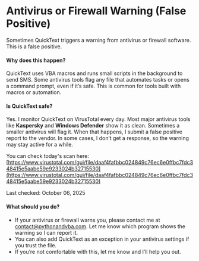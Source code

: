 # Antivirus or Firewall Warning (False Positive)

Sometimes QuickText triggers a warning from antivirus or firewall software. This is a false positive.

#### Why does this happen?

QuickText uses VBA macros and runs small scripts in the background to send SMS. Some antivirus tools flag any file that automates tasks or opens a command prompt, even if it’s safe. This is common for tools built with macros or automation.

#### Is QuickText safe?

Yes. I monitor QuickText on VirusTotal every day. Most major antivirus tools like **Kaspersky** and **Windows Defender** show it as clean. Sometimes a smaller antivirus will flag it. When that happens, I submit a false positive report to the vendor. In some cases, I don’t get a response, so the warning may stay active for a while.

You can check today's scan here:\
[https://www.virustotal.com/gui/file/daaf4fafbbc024849c76ec6e0ffbc7fdc348415e5aabe59e9233024b32715530](https://www.virustotal.com/gui/file/daaf4fafbbc024849c76ec6e0ffbc7fdc348415e5aabe59e9233024b32715530)

Last checked: October 06, 2025

#### What should you do?

* If your antivirus or firewall warns you, please contact me at contact@pythonandvba.com. Let me know which program shows the warning so I can report it.
* You can also add QuickText as an exception in your antivirus settings if you trust the file.
* If you’re not comfortable with this, let me know and I’ll help you out.

